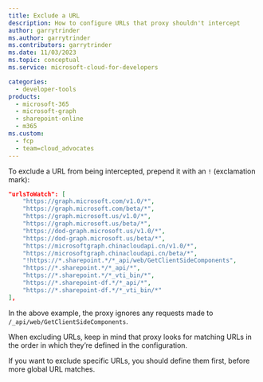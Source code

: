 ```yaml
---
title: Exclude a URL
description: How to configure URLs that proxy shouldn't intercept
author: garrytrinder
ms.author: garrytrinder
ms.contributors: garrytrinder
ms.date: 11/03/2023
ms.topic: conceptual
ms.service: microsoft-cloud-for-developers

categories:
  - developer-tools
products:
  - microsoft-365
  - microsoft-graph
  - sharepoint-online
  - m365
ms.custom:
  - fcp
  - team=cloud_advocates
---
```


To exclude a URL from being intercepted, prepend it with an `!` (exclamation mark): 

```json
"urlsToWatch": [
    "https://graph.microsoft.com/v1.0/*",
    "https://graph.microsoft.com/beta/*",
    "https://graph.microsoft.us/v1.0/*",
    "https://graph.microsoft.us/beta/*",
    "https://dod-graph.microsoft.us/v1.0/*",
    "https://dod-graph.microsoft.us/beta/*",
    "https://microsoftgraph.chinacloudapi.cn/v1.0/*",
    "https://microsoftgraph.chinacloudapi.cn/beta/*",
    "!https://*.sharepoint.*/*_api/web/GetClientSideComponents",
    "https://*.sharepoint.*/*_api/*",
    "https://*.sharepoint.*/*_vti_bin/*",
    "https://*.sharepoint-df.*/*_api/*",
    "https://*.sharepoint-df.*/*_vti_bin/*"
],
```

In the above example, the proxy ignores any requests made to `/_api/web/GetClientSideComponents`.

When excluding URLs, keep in mind that proxy looks for matching URLs in the order in which they’re defined in the configuration.

If you want to exclude specific URLs, you should define them first, before more global URL matches.
